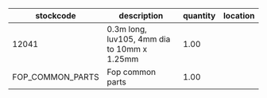 |stockcode|description|quantity|location|
|---------|-----------|--------|--------|
|12041|0.3m long, luv105, 4mm dia to 10mm x 1.25mm|1.00||
|FOP_COMMON_PARTS|Fop common parts|1.00||
